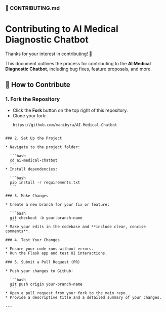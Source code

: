 ### 📄 CONTRIBUTING.md

# Contributing to AI Medical Diagnostic Chatbot

Thanks for your interest in contributing! 🎉

This document outlines the process for contributing to the **AI Medical Diagnostic Chatbot**, including bug fixes, feature proposals, and more.

## 🚀 How to Contribute

### 1. Fork the Repository
- Click the **Fork** button on the top right of this repository.
- Clone your fork:
  ```bash
  https://github.com/manibyra/AI-Medical-Chatbot
````

### 2. Set Up the Project

* Navigate to the project folder:

  ```bash
  cd ai-medical-chatbot
  ```
* Install dependencies:

  ```bash
  pip install -r requirements.txt
  ```

### 3. Make Changes

* Create a new branch for your fix or feature:

  ```bash
  git checkout -b your-branch-name
  ```
* Make your edits in the codebase and **include clear, concise comments**.

### 4. Test Your Changes

* Ensure your code runs without errors.
* Run the Flask app and test UI interactions.

### 5. Submit a Pull Request (PR)

* Push your changes to GitHub:

  ```bash
  git push origin your-branch-name
  ```
* Open a pull request from your fork to the main repo.
* Provide a descriptive title and a detailed summary of your changes.

---
